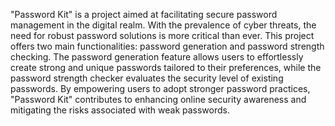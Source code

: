 "Password Kit" is a project aimed at facilitating secure password management in the digital realm. With the prevalence of cyber threats, the need for robust password solutions is more critical than ever. This project offers two main functionalities: password generation and password strength checking. The password generation feature allows users to effortlessly create strong and unique passwords tailored to their preferences, while the password strength checker evaluates the security level of existing passwords. By empowering users to adopt stronger password practices, "Password Kit" contributes to enhancing online security awareness and mitigating the risks associated with weak passwords.
